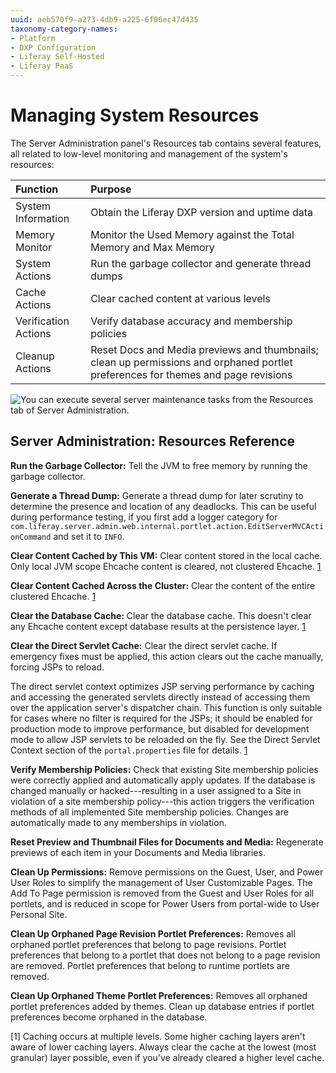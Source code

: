```yaml
---
uuid: aeb570f9-a273-4db9-a225-6f06ec47d435
taxonomy-category-names:
- Platform
- DXP Configuration
- Liferay Self-Hosted
- Liferay PaaS
---
```

# Managing System Resources

The Server Administration panel's Resources tab contains several features, all related to low-level monitoring and management of the system's resources:

| Function | Purpose       |
| :--- | :--- |
| System Information | Obtain the Liferay DXP version and uptime data |
| Memory Monitor | Monitor the Used Memory against the Total Memory and Max Memory |
| System Actions | Run the garbage collector and generate thread dumps | 
| Cache Actions | Clear cached content at various levels | 
| Verification Actions | Verify database accuracy and membership policies | 
| Cleanup Actions | Reset Docs and Media previews and thumbnails; clean up permissions and orphaned portlet preferences for themes and page revisions | 

![You can execute several server maintenance tasks from the Resources tab of Server Administration.](./managing-system-resources/images/01.png)

## Server Administration: Resources Reference

**Run the Garbage Collector:** Tell the JVM to free memory by running the garbage collector. 

**Generate a Thread Dump:** Generate a thread dump for later scrutiny to determine the presence and location of any deadlocks. This can be useful during performance testing, if you first add a logger category for `com.liferay.server.admin.web.internal.portlet.action.EditServerMVCActionCommand` and set it to `INFO`.

**Clear Content Cached by This VM:** Clear content stored in the local cache. Only local JVM scope Ehcache content is cleared, not clustered Ehcache. [1](#one)

**Clear Content Cached Across the Cluster:** Clear the content of the entire clustered Ehcache. [1](#one)

**Clear the Database Cache:** Clear the database cache. This doesn't clear any Ehcache content except database results at the persistence layer. [1](#one)

**Clear the Direct Servlet Cache:** Clear the direct servlet cache. If emergency fixes must be applied, this action clears out the cache manually, forcing JSPs to reload.

The direct servlet context optimizes JSP serving performance by caching and accessing the generated servlets directly instead of accessing them over the application server's dispatcher chain. This function is only suitable for cases where no filter is required for the JSPs; it should be enabled for production mode to improve performance, but disabled for development mode to allow JSP servlets to be reloaded on the fly. See the Direct Servlet Context section of the `portal.properties` file for details. [1](#one)

**Verify Membership Policies:** Check that existing Site membership policies were correctly applied and automatically apply updates. If the database is changed manually or hacked---resulting in a user assigned to a Site in violation of a site membership policy---this action triggers the verification methods of all implemented Site membership policies. Changes are automatically made to any memberships in violation.

**Reset Preview and Thumbnail Files for Documents and Media:** Regenerate previews of each item in your Documents and Media libraries.

**Clean Up Permissions:** Remove permissions on the Guest, User, and Power User Roles to simplify the management of User Customizable Pages. The Add To Page permission is removed from the Guest and User Roles for all portlets, and is reduced in scope for Power Users from portal-wide to User Personal Site.

**Clean Up Orphaned Page Revision Portlet Preferences:** Removes all orphaned portlet preferences that belong to page revisions. Portlet preferences that belong to a portlet that does not belong to a page revision are removed. Portlet preferences that belong to runtime portlets are removed.

**Clean Up Orphaned Theme Portlet Preferences:** Removes all orphaned portlet preferences added by themes. Clean up database entries if portlet preferences become orphaned in the database.

[<a name="one">1</a>] Caching occurs at multiple levels. Some higher caching layers aren't aware of lower caching layers. Always clear the cache at the lowest (most granular) layer possible, even if you've already cleared a higher level cache.
